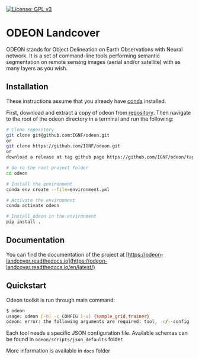 [![License: GPL v3](https://img.shields.io/badge/License-GPLv3-blue.svg)](https://www.gnu.org/licenses/gpl-3.0)

# ODEON Landcover

ODEON stands for Object Delineation on Earth Observations with Neural network.
It is a set of command-line tools performing semantic segmentation on remote
sensing images (aerial and/or satellite) with as many layers as you wish.

## Installation

These instructions assume that you already have [conda](https://conda.io/) installed.

First, download and extract a copy of odeon from [repository](https://github.com/IGNF/odeon;.git).
Then navigate to the root of the odeon directory in a terminal and run the following:

```bash
# Clone repository
git clone git@github.com:IGNF/odeon.git
or
git clone https://github.com/IGNF/odeon.git
or
download a release at tag github page https://github.com/IGNF/odeon/tags

# Go to the root project folder
cd odeon

# Install the environment
conda env create --file=environment.yml

# Activate the environment
conda activate odeon

# Install odeon in the environment
pip install .
```

## Documentation
You can find the documentation of the project at [https://odeon-landcover.readthedocs.io](https://odeon-landcover.readthedocs.io/en/latest/)

## Quickstart

Odeon toolkit is run through main command:
```bash
$ odeon
usage: odeon [-h] -c CONFIG [-v] {sample_grid,trainer}
odeon: error: the following arguments are required: tool, -c/--config
```

Each tool needs a specific JSON configuration file. Available schemas can be found in `odeon/scripts/json_defaults` folder.

More information is available in `docs` folder
